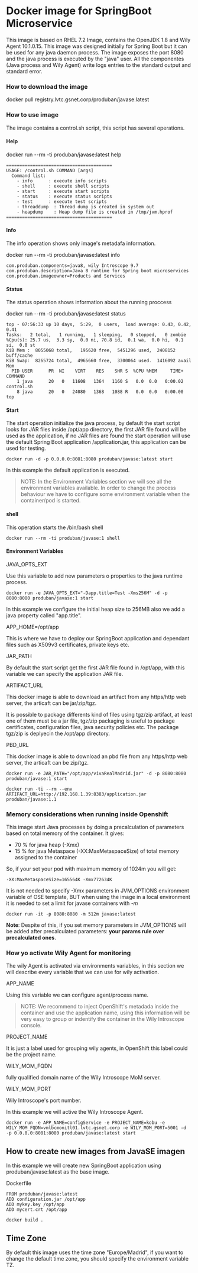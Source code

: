 # Docker image for SpringBoot Microservice

This image is based on RHEL 7.2 Image, contains the OpenJDK 1.8 and Wily Agent 10.1.0.15. This image was designed initially for Spring Boot but it can be used for any java daemon process.
The image exposes the port 8080 and the java process is executed by the "java" user.
All the componentes (Java process and Wily Agent) write logs entries to the standard output and standard error.

### How to download the image

docker pull registry.lvtc.gsnet.corp/produban/javase:latest

### How to use image

The image contains a control.sh script, this script has several operations.

#### Help

docker run --rm -ti produban/javase:latest help
```
========================================
USAGE: /control.sh COMMAND [args]
  Command list:
    - info      : execute info scripts
    - shell     : execute shell scripts
    - start     : execute start scripts
    - status    : execute status scripts
    - test      : execute test scripts
    - threaddump  : Thread dump is created in system out
    - heapdump    : Heap dump file is created in /tmp/jvm.hprof
========================================
```

#### Info

The info operation shows only image's metadafa information.

docker run --rm -ti produban/javase:latest info
```
com.produban.components=java8, wily Introscope 9.7
com.produban.description=Java 8 runtime for Spring boot microservices
com.produban.imageowner=Products and Services
```

#### Status

The status operation shows information about the running proccess

docker run --rm -ti produban/javase:latest status
```
top - 07:56:33 up 10 days,  5:29,  0 users,  load average: 0.43, 0.42, 0.41
Tasks:   2 total,   1 running,   1 sleeping,   0 stopped,   0 zombie
%Cpu(s): 25.7 us,  3.3 sy,  0.0 ni, 70.8 id,  0.1 wa,  0.0 hi,  0.1 si,  0.0 st
KiB Mem :  8055068 total,   195620 free,  5451296 used,  2408152 buff/cache
KiB Swap:  8265724 total,  4965660 free,  3300064 used.  1416092 avail Mem
  PID USER      PR  NI    VIRT    RES    SHR S  %CPU %MEM     TIME+ COMMAND
    1 java      20   0   11608   1364   1160 S   0.0  0.0   0:00.02 control.sh
    8 java      20   0   24080   1368   1088 R   0.0  0.0   0:00.00 top
```

#### Start

The start operation initialize the java process, by default the start script looks for JAR files inside /opt/app directory, the first JAR file found will be used as the application, if no JAR files are found the start operation will use the default Spring Boot application /application.jar, this application can be used for testing.
```
docker run -d -p 0.0.0.0:8081:8080 produban/javase:latest start
```

In this example the default application is executed.

> NOTE: In the Environment Variables section we will see all the environment variables available. In order to change the process behaviour we have to configure some environment variable when the container/pod is started.

#### shell

This operation starts the /bin/bash shell
```
docker run --rm -ti produban/javase:1 shell
```

#### Environment Variables

JAVA_OPTS_EXT

Use this variable to add new parameters o properties to the java runtime process.
```
docker run -e JAVA_OPTS_EXT="-Dapp.title=Test -Xms256M" -d -p 8080:8080 produban/javase:1 start
```

In this example we configure the initial heap size to 256MB also we add a java property called "app.title".

APP_HOME=/opt/app

This is where we have to deploy our SpringBoot application and dependant files such as X509v3 certificates, private keys etc.

JAR_PATH

By default the start script get the first JAR file found in /opt/app, with this variable we can specify the application JAR file.

ARTIFACT_URL

This docker image is able to download an artifact from any https/http web server, the articaft can be jar/zip/tgz.

It is possible to package differents kind of files using tgz/zip artifact, at least one of them must be a jar file, tgz/zip
packaging is useful to package certificates, configuration files, java security policies etc.
The package tgz/zip is deplyecin the /opt/app directory.

PBD_URL

This docker image is able to download an pbd file from any https/http web server, the articaft can be zip/tgz.

```
docker run -e JAR_PATH="/opt/app/vivaRealMadrid.jar" -d -p 8080:8080 produban/javase:1 start
```

```
docker run -ti --rm --env ARTIFACT_URL=http://192.168.1.39:8383/application.jar produban/javase:1.1
```

### Memory considerations when running inside Openshift

This image start Java processes by doing a precalculation of parameters based on total memory of the container.
It gives:

- 70 % for java heap (-Xmx)
- 15 % for java Metaspace (-XX:MaxMetaspaceSize)
of total memory assigned to the container

So, if your set your pod with maximum memory of 1024m you will get:

```
-XX:MaxMetaspaceSize=165564K -Xmx772634K
```

It is not needed to specify -Xmx parameters in JVM_OPTIONS environment variable of OSE template, BUT when using the image in a local environment it is needed to set a limit for javase containers with *-m*

```
docker run -it -p 8080:8080 -m 512m javase:latest
```

**Note**: Despite of this, if you set memory parameters in JVM_OPTIONS will be added after precalculated parameters: **your params rule over precalculated ones**.
### How yo activate Wily Agent for monitoring

The wily Agent is activated via environments variables, in this section we will describe every variable that we can use for wily activation.

APP_NAME

Using this variable we can configure agent/process name.
> NOTE: We recommend to inject OpenShift's metadada inside the container and use the application name, using this information will be very easy to group or indentify the container in the Wily Introscope console.

PROJECT_NAME

It is just a label used for grouping wily agents, in OpenShift this label could be the project name.

WILY_MOM_FQDN

fully qualified domain name of the Wily Introscope MoM server.

WILY_MOM_PORT

Wily Introscope's port number.

In this example we will active the Wily Introscope Agent.

```
docker run -e APP_NAME=configService -e PROJECT_NAME=kobu -e WILY_MOM_FQDN=vmlbcmonitl01.lvtc.gsnet.corp -e WILY_MOM_PORT=5001 -d  -p 0.0.0.0:8081:8080 produban/javase:latest start
```

## How to create new images from JavaSE imagen

In this example we will create new SpringBoot application using produban/javase:latest as the base image.

Dockerfile

```
FROM produban/javase:latest
ADD configuration.jar /opt/app
ADD mykey.key /opt/app
ADD mycert.crt /opt/app
```

```
docker build .
```

## Time Zone
By default this image uses the time zone "Europe/Madrid", if you want to change the default time zone, you should specify the environment variable TZ.
